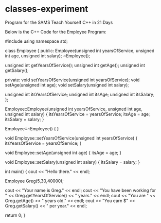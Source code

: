 # classes-experiment
Program for the SAMS Teach Yourself C++ in 21 Days

Below is the C++ Code for the Employee Program:

#include <iostream>
using namespace std;

class Employee
{
public: 
  Employee(unsigned int yearsOfService, unsigned int age, unsigned int salary);
  ~Employee();
  
  unsigned int getYearsOfService();
  unsigned int getAge();
  unsigned int getSalary();
  
private:
  void setYearsOfService(unsigned int yearsOfService);
  void setAge(unsigned int age);
  void setSalary(unsigned int salary);

  unsigned int itsYearsOfService;
  unsigned int itsAge;
  unsigned int itsSalary;
};

Employee::Employee(unsigned int yearsOfService, unsigned int age, unsigned int salary)
{
  itsYearsOfService = yearsOfService;
  itsAge = age;
  itsSalary = salary;
}

Employee::~Employee()
{
}

void Employee::setYearsOfService(unsigned int yearsOfService)
{
  itsYearsOfService = yearsOfService;
}

void Employee::setAge(unsigned int age)
{
  itsAge = age;
}

void Employee::setSalary(unsigned int salary)
{
  itsSalary = salary;
}

int main()
{
  cout << "Hello there." << endl;

  Employee Greg(5,30,40000);

  cout << "Your name is Greg." << endl;
  cout << "You have been working for " << Greg.getYearsOfService() << " years." << endl;
  cout << "You are " << Greg.getAge() << " years old." << endl;
  cout << "You earn $" << Greg.getSalary() << " per year." << endl;

  return 0;
}
